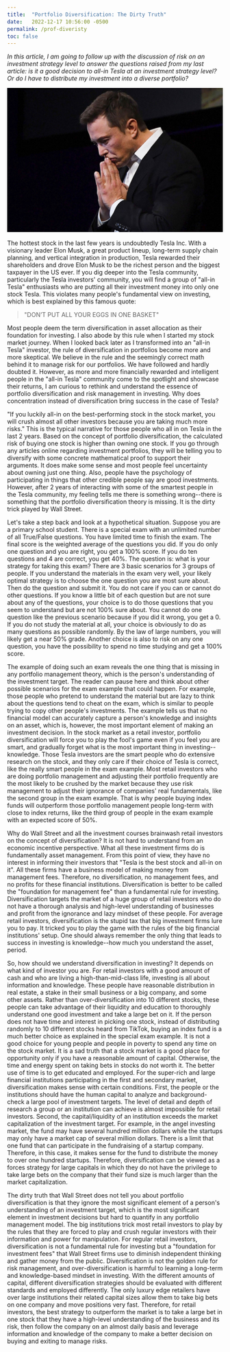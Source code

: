 ```yaml
---
title:  "Portfolio Diversification: The Dirty Truth"
date:   2022-12-17 10:56:00 -0500
permalink: /prof-diveristy
toc: false
---
```


*In this article, I am going to follow up with the discussion of risk on an investment strategy level to answer the questions raised from my last article: is it a good decision to all-in Tesla at an investment strategy level? Or do I have to distribute my investment into a diverse portfolio?*

![Elon Musk](/assets/Diversification_ElonMusk.jpeg)

The hottest stock in the last few years is undoubtedly Tesla Inc. With a visionary leader Elon Musk, a great product lineup, long-term supply chain planning, and vertical integration in production, Tesla rewarded their shareholders and drove Elon Musk to be the richest person and the biggest taxpayer in the US ever. If you dig deeper into the Tesla community, particularly the Tesla investors' community, you will find a group of "all-in Tesla" enthusiasts who are putting all their investment money into only one stock Tesla. This violates many people's fundamental view on investing, which is best explained by this famous quote:

> "DON’T PUT ALL YOUR EGGS IN ONE BASKET"


Most people deem the term diversification in asset allocation as their foundation for investing. I also abode by this rule when I started my stock market journey. When I looked back later as I transformed into an "all-in Tesla" investor, the rule of diversification in portfolios become more and more skeptical. We believe in the rule and the seemingly correct math behind it to manage risk for our portfolios.  We have followed and hardly doubted it. However, as more and more financially rewarded and intelligent people in the "all-in Tesla" community come to the spotlight and showcase their returns, I am curious to rethink and understand the essence of portfolio diversification and risk management in investing. Why does concentration instead of diversification bring success in the case of Tesla?


"If you luckily all-in on the best-performing stock in the stock market, you will crush almost all other investors because you are taking much more risks." This is the typical narrative for those people who all in on Tesla in the last 2 years. Based on the concept of portfolio diversification, the calculated risk of buying one stock is higher than owning one stock. If you go through any articles online regarding investment portfolios, they will be telling you to diversify with some concrete mathematical proof to support their arguments. It does make some sense and most people feel uncertainty about owning just one thing. Also, people have the psychology of participating in things that other credible people say are good investments.  However, after 2 years of interacting with some of the smartest people in the Tesla community, my feeling tells me there is something wrong--there is something that the portfolio diversification theory is missing. It is the dirty trick played by Wall Street.

Let's take a step back and look at a hypothetical situation. Suppose you are a primary school student. There is a special exam with an unlimited number of all True/False questions. You have limited time to finish the exam. The final score is the weighted average of the questions you did. If you do only one question and you are right, you get a 100% score. If you do ten questions and 4 are correct, you get 40%. The question is: what is your strategy for taking this exam? There are 3 basic scenarios for 3 groups of people. If you understand the materials in the exam very well, your likely optimal strategy is to choose the one question you are most sure about. Then do the question and submit it. You do not care if you can or cannot do other questions. If you know a little bit of each question but are not sure about any of the questions, your choice is to do those questions that you seem to understand but are not 100% sure about. You cannot do one question like the previous scenario because if you did it wrong, you get a 0. If you do not study the material at all, your choice is obviously to do as many questions as possible randomly. By the law of large numbers, you will likely get a near 50% grade. Another choice is also to risk on any one question, you have the possibility to spend no time studying and get a 100% score.

The example of doing such an exam reveals the one thing that is missing in any portfolio management theory, which is the person's understanding of the investment target. The reader can pause here and think about other possible scenarios for the exam example that could happen. For example, those people who pretend to understand the material but are lazy to think about the questions tend to cheat on the exam, which is similar to people trying to copy other people's investments. The example tells us that no financial model can accurately capture a person's knowledge and insights on an asset, which is, however, the most important element of making an investment decision. In the stock market as a retail investor, portfolio diversification will force you to play the fool's game even if you feel you are smart, and gradually forget what is the most important thing in investing--knowledge. Those Tesla investors are the smart people who do extensive research on the stock, and they only care if their choice of Tesla is correct, like the really smart people in the exam example. Most retail investors who are doing portfolio management and adjusting their portfolio frequently are the most likely to be crushed by the market because they use risk management to adjust their ignorance of companies' real fundamentals, like the second group in the exam example. That is why people buying index funds will outperform those portfolio management people long-term with close to index returns, like the third group of people in the exam example with an expected score of 50%.

Why do Wall Street and all the investment courses brainwash retail investors on the concept of diversification? It is not hard to understand from an economic incentive perspective. What all these investment firms do is fundamentally asset management. From this point of view, they have no interest in informing their investors that "Tesla is the best stock and all-in on it". All these firms have a business model of making money from management fees. Therefore, no diversification, no management fees, and no profits for these financial institutions. Diversification is better to be called the "foundation for management fee" than a fundamental rule for investing. Diversification targets the market of a huge group of retail investors who do not have a thorough analysis and high-level understanding of businesses and profit from the ignorance and lazy mindset of these people.  For average retail investors, diversification is the stupid tax that big investment firms lure you to pay. It tricked you to play the game with the rules of the big financial institutions' setup. One should always remember the only thing that leads to success in investing is knowledge--how much you understand the asset, period. 

So, how should we understand diversification in investing? It depends on what kind of investor you are. For retail investors with a good amount of cash and who are living a high-than-mid-class life, investing is all about information and knowledge. These people have reasonable distribution in real estate, a stake in their small business or a big company, and some other assets. Rather than over-diversification into 10 different stocks, these people can take advantage of their liquidity and education to thoroughly understand one good investment and take a large bet on it. If the person does not have time and interest in picking one stock, instead of distributing randomly to 10 different stocks heard from TikTok, buying an index fund is a much better choice as explained in the special exam example. It is not a good choice for young people and people in poverty to spend any time on the stock market. It is a sad truth that a stock market is a good place for opportunity only if you have a reasonable amount of capital. Otherwise, the time and energy spent on taking bets in stocks do not worth it. The better use of time is to get educated and employed. For the super-rich and large financial institutions participating in the first and secondary market, diversification makes sense with certain conditions. First, the people or the institutions should have the human capital to analyze and background-check a large pool of investment targets. The level of detail and depth of research a group or an institution can achieve is almost impossible for retail investors. Second, the capital/liquidity of an institution exceeds the market capitalization of the investment target. For example, in the angel investing market, the fund may have several hundred million dollars while the startups may only have a market cap of several million dollars. There is a limit that one fund that can participate in the fundraising of a startup company. Therefore, in this case, it makes sense for the fund to distribute the money to over one hundred startups. Therefore, diversification can be viewed as a forces strategy for large capitals in which they do not have the privilege to take large bets on the company that their fund size is much larger than the market capitalization.

The dirty truth that Wall Street does not tell you about portfolio diversification is that they ignore the most significant element of a person's understanding of an investment target, which is the most significant element in investment decisions but hard to quantify in any portfolio management model. The big institutions trick most retail investors to play by the rules that they are forced to play and crush regular investors with their information and power for manipulation. For regular retail investors, diversification is not a fundamental rule for investing but a "foundation for investment fees" that Wall Street firms use to diminish independent thinking and gather money from the public. Diversification is not the golden rule for risk management, and over-diversification is harmful to learning a long-term and knowledge-based mindset in investing. With the different amounts of capital, different diversification strategies should be evaluated with different standards and employed differently. The only luxury edge retailers have over large institutions their related capital sizes allow them to take big bets on one company and move positions very fast. Therefore, for retail investors, the best strategy to outperform the market is to take a large bet in one stock that they have a high-level understanding of the business and its risk, then follow the company on an almost daily basis and leverage information and knowledge of the company to make a better decision on buying and exiting to manage risks.

